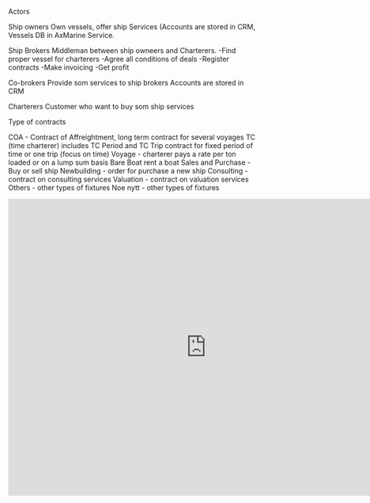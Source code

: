 Actors

Ship owners Own vessels, offer ship Services (Accounts are stored in CRM, Vessels DB in AxMarine Service.

Ship Brokers Middleman between ship owneers and Charterers. -Find proper vessel for charterers -Agree all conditions of deals -Register contracts -Make invoicing -Get profit

Co-brokers Provide som services to ship brokers Accounts are stored in CRM

Charterers Customer who want to buy som ship services

Type of contracts

COA - Contract of Affreightment, long term contract for several voyages
TC (time charterer) includes TC Period and TC Trip contract for fixed period of time or one trip (focus on time) Voyage - charterer pays a rate per ton loaded or on a lump sum basis Bare Boat rent a boat Sales and Purchase - Buy or sell ship Newbuilding - order for purchase a new ship Consulting - contract on consulting services Valuation - contract on valuation services Others - other types of fixtures Noe nytt - other types of fixtures


<iframe width="800" height="600" src="https://app.powerbi.com/view?r=eyJrIjoiMTdhMGExZWItMzIzMi00MmFiLWI4OTItMTRkYThlOGM0ODA1IiwidCI6ImZhMWRhNjI0LTkwNDktNGY0My1hYmQ1LTk3MGNiNTc4YThjNiIsImMiOjl9" frameborder="0" allowFullScreen="true"></iframe>
